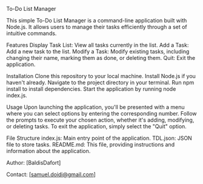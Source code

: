 
To-Do List Manager

This simple To-Do List Manager is a command-line application built with Node.js. It allows users to manage their tasks efficiently through a set of intuitive commands.

Features
Display Task List: View all tasks currently in the list.
Add a Task: Add a new task to the list.
Modify a Task: Modify existing tasks, including changing their name, marking them as done, or deleting them.
Quit: Exit the application.

Installation
Clone this repository to your local machine.
Install Node.js if you haven't already.
Navigate to the project directory in your terminal.
Run npm install to install dependencies.
Start the application by running node index.js.

Usage
Upon launching the application, you'll be presented with a menu where you can select options by entering the corresponding number.
Follow the prompts to execute your chosen action, whether it's adding, modifying, or deleting tasks.
To exit the application, simply select the "Quit" option.

File Structure
index.js: Main entry point of the application.
TDL.json: JSON file to store tasks.
README.md: This file, providing instructions and information about the application.

Author: [BaldisDafort]

Contact: [samuel.doidi@gmail.com]

